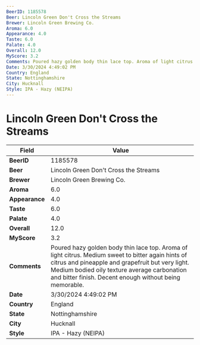 ```yaml
---
BeerID: 1185578
Beer: Lincoln Green Don't Cross the Streams
Brewer: Lincoln Green Brewing Co.
Aroma: 6.0
Appearance: 4.0
Taste: 6.0
Palate: 4.0
Overall: 12.0
MyScore: 3.2
Comments: Poured hazy golden body thin lace top. Aroma of light citrus. Medium sweet to bitter again hints of citrus and pineapple and grapefruit but very light. Medium bodied oily texture average carbonation and bitter finish. Decent enough without being memorable.
Date: 3/30/2024 4:49:02 PM
Country: England
State: Nottinghamshire
City: Hucknall
Style: IPA - Hazy (NEIPA)
---
```


# Lincoln Green Don't Cross the Streams

| Field         | Value |
|---------------|-------|
| **BeerID** | 1185578 |
| **Beer** | Lincoln Green Don't Cross the Streams |
| **Brewer** | Lincoln Green Brewing Co. |
| **Aroma** | 6.0 |
| **Appearance** | 4.0 |
| **Taste** | 6.0 |
| **Palate** | 4.0 |
| **Overall** | 12.0 |
| **MyScore** | 3.2 |
| **Comments** | Poured hazy golden body thin lace top. Aroma of light citrus. Medium sweet to bitter again hints of citrus and pineapple and grapefruit but very light. Medium bodied oily texture average carbonation and bitter finish. Decent enough without being memorable. |
| **Date** | 3/30/2024 4:49:02 PM |
| **Country** | England |
| **State** | Nottinghamshire |
| **City** | Hucknall |
| **Style** | IPA - Hazy (NEIPA) |
